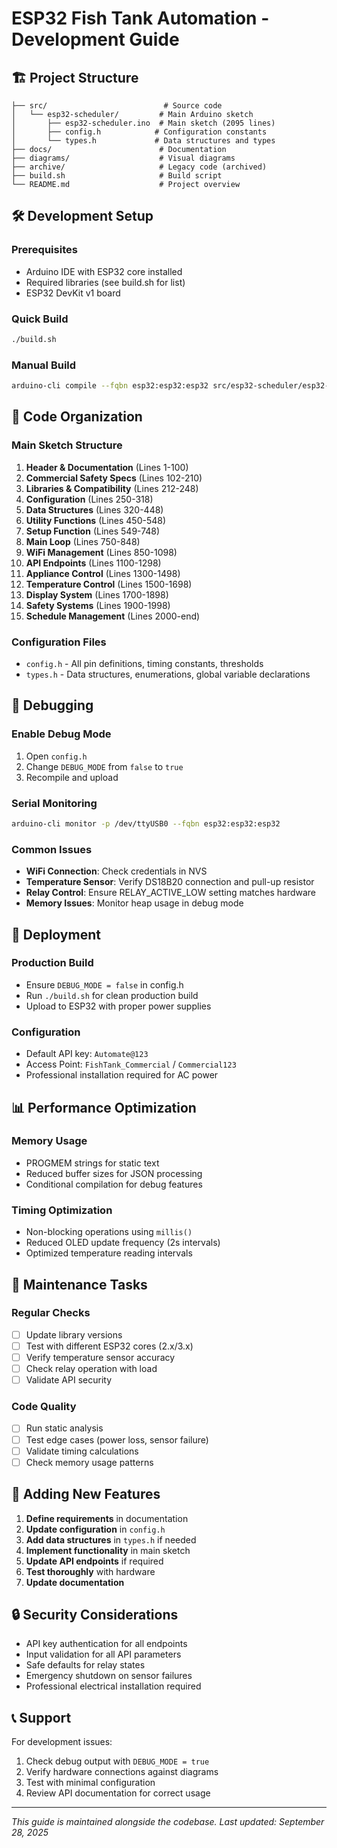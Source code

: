 # ESP32 Fish Tank Automation - Development Guide

## 🏗️ **Project Structure**

```
├── src/                          # Source code
│   └── esp32-scheduler/         # Main Arduino sketch
│       ├── esp32-scheduler.ino  # Main sketch (2095 lines)
│       ├── config.h            # Configuration constants
│       └── types.h             # Data structures and types
├── docs/                        # Documentation
├── diagrams/                    # Visual diagrams
├── archive/                     # Legacy code (archived)
├── build.sh                     # Build script
└── README.md                    # Project overview
```

## 🛠️ **Development Setup**

### **Prerequisites**
- Arduino IDE with ESP32 core installed
- Required libraries (see build.sh for list)
- ESP32 DevKit v1 board

### **Quick Build**
```bash
./build.sh
```

### **Manual Build**
```bash
arduino-cli compile --fqbn esp32:esp32:esp32 src/esp32-scheduler/esp32-scheduler.ino
```

## 🔧 **Code Organization**

### **Main Sketch Structure**
1. **Header & Documentation** (Lines 1-100)
2. **Commercial Safety Specs** (Lines 102-210)
3. **Libraries & Compatibility** (Lines 212-248)
4. **Configuration** (Lines 250-318)
5. **Data Structures** (Lines 320-448)
6. **Utility Functions** (Lines 450-548)
7. **Setup Function** (Lines 549-748)
8. **Main Loop** (Lines 750-848)
9. **WiFi Management** (Lines 850-1098)
10. **API Endpoints** (Lines 1100-1298)
11. **Appliance Control** (Lines 1300-1498)
12. **Temperature Control** (Lines 1500-1698)
13. **Display System** (Lines 1700-1898)
14. **Safety Systems** (Lines 1900-1998)
15. **Schedule Management** (Lines 2000-end)

### **Configuration Files**
- `config.h` - All pin definitions, timing constants, thresholds
- `types.h` - Data structures, enumerations, global variable declarations

## 🐛 **Debugging**

### **Enable Debug Mode**
1. Open `config.h`
2. Change `DEBUG_MODE` from `false` to `true`
3. Recompile and upload

### **Serial Monitoring**
```bash
arduino-cli monitor -p /dev/ttyUSB0 --fqbn esp32:esp32:esp32
```

### **Common Issues**
- **WiFi Connection**: Check credentials in NVS
- **Temperature Sensor**: Verify DS18B20 connection and pull-up resistor
- **Relay Control**: Ensure RELAY_ACTIVE_LOW setting matches hardware
- **Memory Issues**: Monitor heap usage in debug mode

## 🚀 **Deployment**

### **Production Build**
- Ensure `DEBUG_MODE = false` in config.h
- Run `./build.sh` for clean production build
- Upload to ESP32 with proper power supplies

### **Configuration**
- Default API key: `Automate@123`
- Access Point: `FishTank_Commercial` / `Commercial123`
- Professional installation required for AC power

## 📊 **Performance Optimization**

### **Memory Usage**
- PROGMEM strings for static text
- Reduced buffer sizes for JSON processing
- Conditional compilation for debug features

### **Timing Optimization**
- Non-blocking operations using `millis()`
- Reduced OLED update frequency (2s intervals)
- Optimized temperature reading intervals

## 🔧 **Maintenance Tasks**

### **Regular Checks**
- [ ] Update library versions
- [ ] Test with different ESP32 cores (2.x/3.x)
- [ ] Verify temperature sensor accuracy
- [ ] Check relay operation with load
- [ ] Validate API security

### **Code Quality**
- [ ] Run static analysis
- [ ] Test edge cases (power loss, sensor failure)
- [ ] Validate timing calculations
- [ ] Check memory usage patterns

## 📝 **Adding New Features**

1. **Define requirements** in documentation
2. **Update configuration** in `config.h`
3. **Add data structures** in `types.h` if needed
4. **Implement functionality** in main sketch
5. **Update API endpoints** if required
6. **Test thoroughly** with hardware
7. **Update documentation**

## 🔒 **Security Considerations**

- API key authentication for all endpoints
- Input validation for all API parameters
- Safe defaults for relay states
- Emergency shutdown on sensor failures
- Professional electrical installation required

## 📞 **Support**

For development issues:
1. Check debug output with `DEBUG_MODE = true`
2. Verify hardware connections against diagrams
3. Test with minimal configuration
4. Review API documentation for correct usage

---

*This guide is maintained alongside the codebase. Last updated: September 28, 2025*